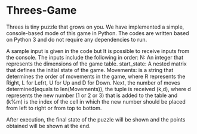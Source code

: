 # Threes-Game
Threes is tiny puzzle that grows on you. We have implemented a simple, console-based mode of this game in Python.
The codes are written based on Python 3 and do not require any dependencies to run.

A sample input is given in the code but It is possible to receive inputs from the console.
The inputs include the following in order:
N: An integer that represents the dimensions of the game table.
start_state: A nested matrix that defines the initial state of the game.
Movements: is a string that determines the order of movements in the game, where R represents the Right, L for Lefrt, U for Up and D for Down.
Next, the number of moves determined(equals to len(Movements)), the tuple is received (k,d), where d represents the new number (1 or 2 or 3) that is added to the table and (k%m) is the index of the cell in which the new number should be placed from left to right or from top to bottom.

After execution, the final state of the puzzle will be shown and the points obtained will be shown at the end.
